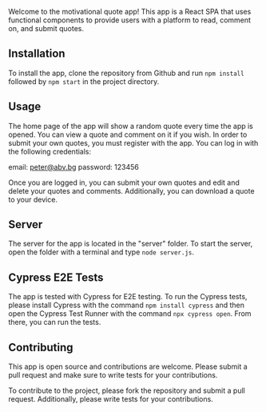 Welcome to the motivational quote app! This app is a React SPA that uses functional components to provide users with a platform to read, comment on, and submit quotes. 

## Installation

To install the app, clone the repository from Github and run ```npm install``` followed by ```npm start``` in the project directory.

## Usage

The home page of the app will show a random quote every time the app is opened. You can view a quote and comment on it if you wish. In order to submit your own quotes, you must register with the app. You can log in with the following credentials: 

email:  peter@abv.bg
password: 123456

Once you are logged in, you can submit your own quotes and edit and delete your quotes and comments. Additionally, you can download a quote to your device. 

## Server

The server for the app is located in the "server" folder. To start the server, open the folder with a terminal and type ```node server.js```.

## Cypress E2E Tests

The app is tested with Cypress for E2E testing. To run the Cypress tests, please install Cypress with the command ```npm install cypress``` and then open the Cypress Test Runner with the command ```npx cypress open```. From there, you can run the tests.

## Contributing

This app is open source and contributions are welcome. Please submit a pull request and make sure to write tests for your contributions. 

To contribute to the project, please fork the repository and submit a pull request. Additionally, please write tests for your contributions.
